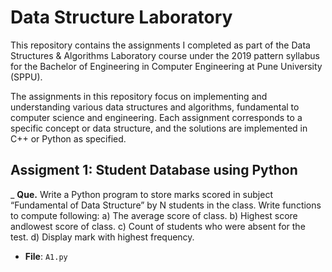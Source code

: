 # Data Structure Laboratory
This repository contains the assignments I completed as part of the Data Structures & Algorithms Laboratory course under the 2019 pattern syllabus for the Bachelor of Engineering in Computer Engineering at Pune University (SPPU).

The assignments in this repository focus on implementing and understanding various data structures and algorithms, fundamental to computer science and engineering. Each assignment corresponds to a specific concept or data structure, and the solutions are implemented in C++ or Python as specified.

## Assigment 1: Student Database using Python
_ **Que.** Write a Python program to store marks scored in subject “Fundamental of Data Structure” by N students in the class. Write functions to compute following:
a) The average score of class.
b) Highest score andlowest score of class.
c) Count of students who were absent for the test.
d) Display mark with highest frequency.
- **File**: `A1.py`

